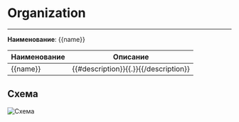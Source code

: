 # Organization
***  
**Наименование**: {{name}}

| Наименование | Описание                              |
|--------------|---------------------------------------|
| {{name}}     | {{#description}}{{.}}{{/description}} |


## Схема

![Схема](@entity/{{entity}}/schema?id={{id}})
